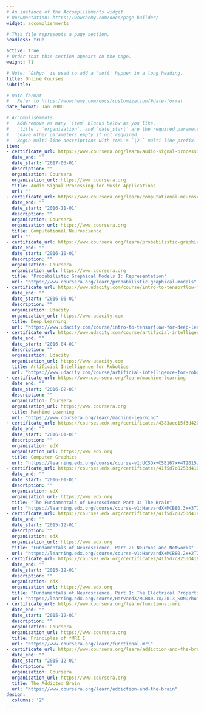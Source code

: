 ```yaml
---
# An instance of the Accomplishments widget.
# Documentation: https://wowchemy.com/docs/page-builder/
widget: accomplishments

# This file represents a page section.
headless: true

active: true
# Order that this section appears on the page.
weight: 71

# Note: `&shy;` is used to add a 'soft' hyphen in a long heading.
title: Online Courses
subtitle:

# Date format
#   Refer to https://wowchemy.com/docs/customization/#date-format
date_format: Jan 2006

# Accomplishments.
#   Add/remove as many `item` blocks below as you like.
#   `title`, `organization`, and `date_start` are the required parameters.
#   Leave other parameters empty if not required.
#   Begin multi-line descriptions with YAML's `|2-` multi-line prefix.
item:
- certificate_url: https://www.coursera.org/learn/audio-signal-processing/
  date_end: ""
  date_start: "2017-03-01"
  description: ""
  organization: Coursera
  organization_url: https://www.coursera.org
  title: Audio Signal Processing for Music Applications
  url: ""
- certificate_url: https://www.coursera.org/learn/computational-neuroscience
  date_end: ""
  date_start: "2016-11-01"
  description: ""
  organization: Coursera
  organization_url: https://www.coursera.org
  title: Computational Neuroscience
  url: ""
- certificate_url: https://www.coursera.org/learn/probabilistic-graphical-models
  date_end: ""
  date_start: "2016-10-01"
  description: ""
  organization: Coursera
  organization_url: https://www.coursera.org
  title: "Probabilistic Graphical Models 1: Representation"
  url: "https://www.coursera.org/learn/probabilistic-graphical-models"
- certificate_url: https://www.udacity.com/course/intro-to-tensorflow-for-deep-learning--ud187
  date_end: ""
  date_start: "2016-06-01"
  description: ""
  organization: Udacity
  organization_url: https://www.udacity.com
  title: Deep Learning
  url: "https://www.udacity.com/course/intro-to-tensorflow-for-deep-learning--ud187"
- certificate_url: https://www.udacity.com/course/artificial-intelligence-for-robotics--cs373
  date_end: ""
  date_start: "2016-04-01"
  description: ""
  organization: Udacity
  organization_url: https://www.udacity.com
  title: Artificial Intelligence for Robotics
  url: "https://www.udacity.com/course/artificial-intelligence-for-robotics--cs373"
- certificate_url: https://www.coursera.org/learn/machine-learning
  date_end: ""
  date_start: "2016-02-01"
  description: ""
  organization: Coursera
  organization_url: https://www.coursera.org
  title: Machine Learning
  url: "https://www.coursera.org/learn/machine-learning"
- certificate_url: https://courses.edx.org/certificates/4383aec15f3d42089442a9adc130901a
  date_end: ""
  date_start: "2016-01-01"
  description: ""
  organization: edX
  organization_url: https://www.edx.org
  title: Computer Graphics
  url: "https://learning.edx.org/course/course-v1:UCSDx+CSE167x+4T2015/home"
- certificate_url: https://courses.edx.org/certificates/41f5d7c8253d418a956b428e44a7ffc6
  date_end: ""
  date_start: "2016-01-01"
  description: ""
  organization: edX
  organization_url: https://www.edx.org
  title: "The Fundamentals of Neuroscience Part 3: The Brain"
  url: "https://learning.edx.org/course/course-v1:HarvardX+MCB80.3x+3T2015/home"
- certificate_url: https://courses.edx.org/certificates/41f5d7c8253d418a956b428e44a7ffc6
  date_end: ""
  date_start: "2015-12-01"
  description: ""
  organization: edX
  organization_url: https://www.edx.org
  title: "Fundamentals of Neuroscience, Part 2: Neurons and Networks"
  url: "https://learning.edx.org/course/course-v1:HarvardX+MCB80.2x+2T2022/home"
- certificate_url: https://courses.edx.org/certificates/41f5d7c8253d418a956b428e44a7ffc6
  date_end: ""
  date_start: "2015-12-01"
  description: ""
  organization: edX
  organization_url: https://www.edx.org
  title: "Fundamentals of Neuroscience, Part 1: The Electrical Properties of the Neuron"
  url: "https://learning.edx.org/course/HarvardX/MCB80.1x/2013_SOND/home"
- certificate_url: https://www.coursera.org/learn/functional-mri
  date_end: ""
  date_start: "2015-12-01"
  description: ""
  organization: Coursera
  organization_url: https://www.coursera.org
  title: Principles of fMRI I
  url: "https://www.coursera.org/learn/functional-mri"
- certificate_url: https://www.coursera.org/learn/addiction-and-the-brain
  date_end: ""
  date_start: "2015-12-01"
  description: ""
  organization: Coursera
  organization_url: https://www.coursera.org
  title: The Addicted Brain
  url: "https://www.coursera.org/learn/addiction-and-the-brain"
design:
  columns: '2'
---
```


